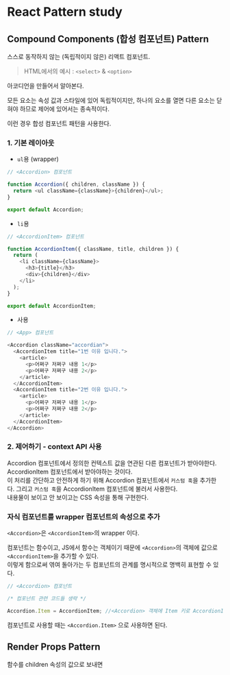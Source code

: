 # React Pattern study

## Compound Components (합성 컴포넌트) Pattern

스스로 동작하지 않는 (독립적이지 않은) 리액트 컴포넌트.

> HTML에서의 예시 : `<select>` & `<option>`

아코디언을 만들어서 알아본다.

모든 요소는 속성 값과 스타일에 있어 독립적이지만, 하나의 요소를 열면 다른 요소는 닫혀야 하므로 제어에 있어서는 종속적이다.

이런 경우 합성 컴포넌트 패턴을 사용한다.

### 1. 기본 레이아웃

- `ul`용 (wrapper)

```js
// <Accordion> 컴포넌트

function Accordion({ children, className }) {
  return <ul className={className}>{children}</ul>;
}

export default Accordion;
```

- `li`용

```js
// <AccordionItem> 컴포넌트

function AccordionItem({ className, title, children }) {
  return (
    <li className={className}>
      <h3>{title}</h3>
      <div>{children}</div>
    </li>
  );
}

export default AccordionItem;
```

- 사용

```js
// <App> 컴포넌트

<Accordion className="accordian">
  <AccordionItem title="1번 이유 입니다.">
    <article>
      <p>어쩌구 저쩌구 내용 1</p>
      <p>어쩌구 저쩌구 내용 2</p>
    </article>
  </AccordionItem>
  <AccordionItem title="2번 이유 입니다.">
    <article>
      <p>어쩌구 저쩌구 내용 1</p>
      <p>어쩌구 저쩌구 내용 2</p>
    </article>
  </AccordionItem>
</Accordion>
```

### 2. 제어하기 - context API 사용

Accordion 컴포넌트에서 정의한 컨텍스트 값을 연관된 다른 컴포넌트가 받아야한다.  
AccordionItem 컴포넌트에서 받아야하는 것이다.  
이 처리를 간단하고 안전하게 하기 위해 Accordion 컴포넌트에서 `커스텀 훅`을 추가한다.
그리고 `커스텀 훅`을 AccordionItem 컴포넌트에 불러서 사용한다.  
내용물이 보이고 안 보이고는 CSS 속성을 통해 구현한다.

### 자식 컴포넌트를 wrapper 컴포넌트의 속성으로 추가

`<Accordion>`은 `<AccordionItem>`의 wrapper 이다.

컴포넌트는 함수이고, JS에서 함수는 객체이기 때문에 `<Accordion>`의 객체에 값으로 `<AccordionItem>`을 추가할 수 있다.  
이렇게 함으로써 엮여 돌아가는 두 컴포넌트의 관계를 명시적으로 명백히 표현할 수 있다.

```js
// <Accordion> 컴포넌트

/* 컴포넌트 관련 코드들 생략 */

Accordion.Item = AccordionItem; //<Accordion> 객체에 Item 키로 AccordionItem이라는 값을 가지게 된다.
```

컴포넌트로 사용할 때는 `<Accordion.Item>` 으로 사용하면 된다.

## Render Props Pattern
함수를 children 속성의 값으로 보내면